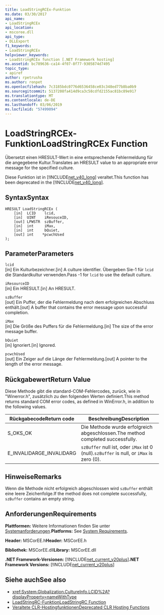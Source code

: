```yaml
---
title: LoadStringRCEx-Funktion
ms.date: 03/30/2017
api_name:
- LoadStringRCEx
api_location:
- mscoree.dll
api_type:
- DLLExport
f1_keywords:
- LoadStringRCEx
helpviewer_keywords:
- LoadStringRCEx function [.NET Framework hosting]
ms.assetid: bc789636-ca14-4f07-8f77-9305874d7495
topic_type:
- apiref
author: rpetrusha
ms.author: ronpet
ms.openlocfilehash: 7c3185bdc0776d6536458ce03c348ed77b8ba0b9
ms.sourcegitcommit: 5137208fa414d9ca3c58cdfd2155ac81bc89e917
ms.translationtype: MT
ms.contentlocale: de-DE
ms.lasthandoff: 03/06/2019
ms.locfileid: "57499094"
---
```

# <a name="loadstringrcex-function"></a><span data-ttu-id="a8327-102">LoadStringRCEx-Funktion</span><span class="sxs-lookup"><span data-stu-id="a8327-102">LoadStringRCEx Function</span></span>
<span data-ttu-id="a8327-103">Übersetzt einen HRESULT-Wert in eine entsprechende Fehlermeldung für die angegebene Kultur.</span><span class="sxs-lookup"><span data-stu-id="a8327-103">Translates an HRESULT value to an appropriate error message for the specified culture.</span></span>  
  
 <span data-ttu-id="a8327-104">Diese Funktion ist in [!INCLUDE[net_v40_long](../../../../includes/net-v40-long-md.md)] veraltet.</span><span class="sxs-lookup"><span data-stu-id="a8327-104">This function has been deprecated in the [!INCLUDE[net_v40_long](../../../../includes/net-v40-long-md.md)].</span></span>  
  
## <a name="syntax"></a><span data-ttu-id="a8327-105">Syntax</span><span class="sxs-lookup"><span data-stu-id="a8327-105">Syntax</span></span>  
  
```  
HRESULT LoadStringRCEx (  
    [in]  LCID    lcid,   
    [in]  UINT    iResouceID,   
    [out] LPWSTR  szBuffer,   
    [in]  int     iMax,   
    [in]  int     bQuiet,   
    [out] int    *pcwchUsed  
);  
```  
  
## <a name="parameters"></a><span data-ttu-id="a8327-106">Parameter</span><span class="sxs-lookup"><span data-stu-id="a8327-106">Parameters</span></span>  
 `lcid`  
 <span data-ttu-id="a8327-107">[in] Ein Kulturbezeichner.</span><span class="sxs-lookup"><span data-stu-id="a8327-107">[in] A culture identifier.</span></span> <span data-ttu-id="a8327-108">Übergeben Sie-1 für `lcid` die Standardkultur verwenden.</span><span class="sxs-lookup"><span data-stu-id="a8327-108">Pass -1 for `lcid` to use the default culture.</span></span>  
  
 `iResourceID`  
 <span data-ttu-id="a8327-109">[in] Ein HRESULT.</span><span class="sxs-lookup"><span data-stu-id="a8327-109">[in] An HRESULT.</span></span>  
  
 `szBuffer`  
 <span data-ttu-id="a8327-110">[out] Ein Puffer, der die Fehlermeldung nach dem erfolgreichen Abschluss enthält.</span><span class="sxs-lookup"><span data-stu-id="a8327-110">[out] A buffer that contains the error message upon successful completion.</span></span>  
  
 `iMax`  
 <span data-ttu-id="a8327-111">[in] Die Größe des Puffers für die Fehlermeldung.</span><span class="sxs-lookup"><span data-stu-id="a8327-111">[in] The size of the error message buffer.</span></span>  
  
 `bQuiet`  
 <span data-ttu-id="a8327-112">[in] Ignoriert.</span><span class="sxs-lookup"><span data-stu-id="a8327-112">[in] Ignored.</span></span>  
  
 `pcwchUsed`  
 <span data-ttu-id="a8327-113">[out] Ein Zeiger auf die Länge der Fehlermeldung.</span><span class="sxs-lookup"><span data-stu-id="a8327-113">[out] A pointer to the length of the error message.</span></span>  
  
## <a name="return-value"></a><span data-ttu-id="a8327-114">Rückgabewert</span><span class="sxs-lookup"><span data-stu-id="a8327-114">Return Value</span></span>  
 <span data-ttu-id="a8327-115">Diese Methode gibt die standard-COM-Fehlercodes, zurück, wie in "Winerror.h", zusätzlich zu den folgenden Werten definiert.</span><span class="sxs-lookup"><span data-stu-id="a8327-115">This method returns standard COM error codes, as defined in WinError.h, in addition to the following values.</span></span>  
  
|<span data-ttu-id="a8327-116">Rückgabecode</span><span class="sxs-lookup"><span data-stu-id="a8327-116">Return code</span></span>|<span data-ttu-id="a8327-117">Beschreibung</span><span class="sxs-lookup"><span data-stu-id="a8327-117">Description</span></span>|  
|-----------------|-----------------|  
|<span data-ttu-id="a8327-118">S_OK</span><span class="sxs-lookup"><span data-stu-id="a8327-118">S_OK</span></span>|<span data-ttu-id="a8327-119">Die Methode wurde erfolgreich abgeschlossen.</span><span class="sxs-lookup"><span data-stu-id="a8327-119">The method completed successfully.</span></span>|  
|<span data-ttu-id="a8327-120">E_INVALIDARG</span><span class="sxs-lookup"><span data-stu-id="a8327-120">E_INVALIDARG</span></span>|<span data-ttu-id="a8327-121">`szBuffer` null ist, oder `iMax` ist 0 (null).</span><span class="sxs-lookup"><span data-stu-id="a8327-121">`szBuffer` is null, or `iMax` is zero (0).</span></span>|  
  
## <a name="remarks"></a><span data-ttu-id="a8327-122">Hinweise</span><span class="sxs-lookup"><span data-stu-id="a8327-122">Remarks</span></span>  
 <span data-ttu-id="a8327-123">Wenn die Methode nicht erfolgreich abgeschlossen wird `szBuffer` enthält eine leere Zeichenfolge.</span><span class="sxs-lookup"><span data-stu-id="a8327-123">If the method does not complete successfully, `szBuffer` contains an empty string.</span></span>  
  
## <a name="requirements"></a><span data-ttu-id="a8327-124">Anforderungen</span><span class="sxs-lookup"><span data-stu-id="a8327-124">Requirements</span></span>  
 <span data-ttu-id="a8327-125">**Plattformen:** Weitere Informationen finden Sie unter [Systemanforderungen](../../../../docs/framework/get-started/system-requirements.md).</span><span class="sxs-lookup"><span data-stu-id="a8327-125">**Platforms:** See [System Requirements](../../../../docs/framework/get-started/system-requirements.md).</span></span>  
  
 <span data-ttu-id="a8327-126">**Header:** MSCorEE.h</span><span class="sxs-lookup"><span data-stu-id="a8327-126">**Header:** MSCorEE.h</span></span>  
  
 <span data-ttu-id="a8327-127">**Bibliothek:** MSCorEE.dll</span><span class="sxs-lookup"><span data-stu-id="a8327-127">**Library:** MSCorEE.dll</span></span>  
  
 <span data-ttu-id="a8327-128">**.NET Framework-Versionen:** [!INCLUDE[net_current_v20plus](../../../../includes/net-current-v20plus-md.md)]</span><span class="sxs-lookup"><span data-stu-id="a8327-128">**.NET Framework Versions:** [!INCLUDE[net_current_v20plus](../../../../includes/net-current-v20plus-md.md)]</span></span>  
  
## <a name="see-also"></a><span data-ttu-id="a8327-129">Siehe auch</span><span class="sxs-lookup"><span data-stu-id="a8327-129">See also</span></span>
- <xref:System.Globalization.CultureInfo.LCID%2A?displayProperty=nameWithType>
- [<span data-ttu-id="a8327-130">LoadStringRC-Funktion</span><span class="sxs-lookup"><span data-stu-id="a8327-130">LoadStringRC Function</span></span>](../../../../docs/framework/unmanaged-api/hosting/loadstringrc-function.md)
- [<span data-ttu-id="a8327-131">Veraltete CLR-Hostingfunktionen</span><span class="sxs-lookup"><span data-stu-id="a8327-131">Deprecated CLR Hosting Functions</span></span>](../../../../docs/framework/unmanaged-api/hosting/deprecated-clr-hosting-functions.md)
